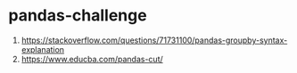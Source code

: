 # pandas-challenge

1. https://stackoverflow.com/questions/71731100/pandas-groupby-syntax-explanation
2. https://www.educba.com/pandas-cut/

